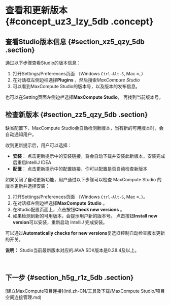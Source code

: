 # 查看和更新版本 {#concept_uz3_lzy_5db .concept}

## 查看Studio版本信息 {#section_xz5_qzy_5db .section}

通过以下步骤查看Studio的版本信息：

1.  打开Settings/Preferences页面 （Windows `Ctrl-Alt-S`, Mac `⌘,`）
2.  在对话框左侧边栏选择**Plugins** ，然后搜索*MaxCompute Studio*
3.  可以看到MaxCompute Studio的版本号，以及版本的发布信息。

也可以在Setting页面左侧边栏选择**MaxCompute Studio**， 再找到当前版本号。

## 检查新版本 {#section_zz5_qzy_5db .section}

缺省配置下，MaxCompute Studio会自动检测新版本，当有新的可用版本时，会自动通知用户。

收到更新提示后，用户可以选择：

-   **安装**： 点击更新提示中的安装链接，将会自动下载并安装此新版本，安装完成后重启IntelliJ IDEA
-   **配置**： 点击更新提示中的配置链接，你可以配置是否自动检查新版本

如果关闭了自动更新功能，用户通过以下步骤可以检查 MaxCompute Studio 的版本更新并选择安装：

1.  打开Settings/Preferences页面 （Windows `Ctrl-Alt-S`, Mac `⌘,`）。
2.  在对话框左侧边栏选择**MaxCompute Studio** 。
3.  在Studio配置页面上，点击按钮**Check new versions** 。
4.  如果检测到新的可用版本，会提示用户新的版本号。 点击按钮**Install new version**可以安装，重新启动 IntelliJ 完成安装。

可以通过**Automatically checks for new versions**复选框控制自动检查版本更新的开关。

**说明：** Studio当前最新版本对应的JAVA SDK版本是0.28.4及以上。

 

## 下一步 {#section_h5g_r1z_5db .section}

[建立MaxCompute项目连接](intl.zh-CN/工具及下载/MaxCompute Studio/项目空间连接管理.md)

